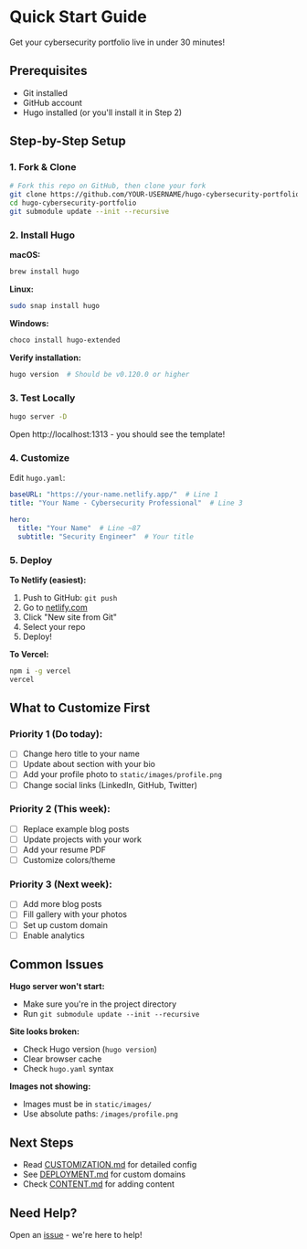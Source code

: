 # Quick Start Guide

Get your cybersecurity portfolio live in under 30 minutes!

## Prerequisites

- Git installed
- GitHub account
- Hugo installed (or you'll install it in Step 2)

## Step-by-Step Setup

### 1. Fork & Clone

```bash
# Fork this repo on GitHub, then clone your fork
git clone https://github.com/YOUR-USERNAME/hugo-cybersecurity-portfolio
cd hugo-cybersecurity-portfolio
git submodule update --init --recursive
```

### 2. Install Hugo

**macOS:**
```bash
brew install hugo
```

**Linux:**
```bash
sudo snap install hugo
```

**Windows:**
```bash
choco install hugo-extended
```

**Verify installation:**
```bash
hugo version  # Should be v0.120.0 or higher
```

### 3. Test Locally

```bash
hugo server -D
```

Open http://localhost:1313 - you should see the template!

### 4. Customize

Edit `hugo.yaml`:
```yaml
baseURL: "https://your-name.netlify.app/"  # Line 1
title: "Your Name - Cybersecurity Professional"  # Line 3

hero:
  title: "Your Name"  # Line ~87
  subtitle: "Security Engineer"  # Your title
```

### 5. Deploy

**To Netlify (easiest):**
1. Push to GitHub: `git push`
2. Go to [netlify.com](https://netlify.com)
3. Click "New site from Git"
4. Select your repo
5. Deploy!

**To Vercel:**
```bash
npm i -g vercel
vercel
```

## What to Customize First

### Priority 1 (Do today):
- [ ] Change hero title to your name
- [ ] Update about section with your bio
- [ ] Add your profile photo to `static/images/profile.png`
- [ ] Change social links (LinkedIn, GitHub, Twitter)

### Priority 2 (This week):
- [ ] Replace example blog posts
- [ ] Update projects with your work
- [ ] Add your resume PDF
- [ ] Customize colors/theme

### Priority 3 (Next week):
- [ ] Add more blog posts
- [ ] Fill gallery with your photos
- [ ] Set up custom domain
- [ ] Enable analytics

## Common Issues

**Hugo server won't start:**
- Make sure you're in the project directory
- Run `git submodule update --init --recursive`

**Site looks broken:**
- Check Hugo version (`hugo version`)
- Clear browser cache
- Check `hugo.yaml` syntax

**Images not showing:**
- Images must be in `static/images/`
- Use absolute paths: `/images/profile.png`

## Next Steps

- Read [CUSTOMIZATION.md](CUSTOMIZATION.md) for detailed config
- See [DEPLOYMENT.md](DEPLOYMENT.md) for custom domains
- Check [CONTENT.md](CONTENT.md) for adding content

## Need Help?

Open an [issue](https://github.com/yourusername/hugo-cybersecurity-portfolio/issues) - we're here to help!
